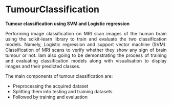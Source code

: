 # TumourClassification
**Tumour classification using SVM and Logistic regression**

<p style='text-align: justify;'> Performing image classification on MRI scan images of the human brain using the scikit-learn
    library to train and evaluate the two classification models. Namely, Logistic regression and support vector machine (SVM). 
    Classification of MRI scans to verify whether they show any sign of brain tumour or not. Iam also going to be demonstrating 
    the process of training and evaluating classification models along with visualisation to display images and their predicted
    classes.  </p>

The main components of tumour classification are: 
<ul>
  <li>Preprocessing the acquired dataset</li>
  <li>Splitting them into testing and training datasets</li>
  <li>Followed by training and evaluation</li>
</ul>
